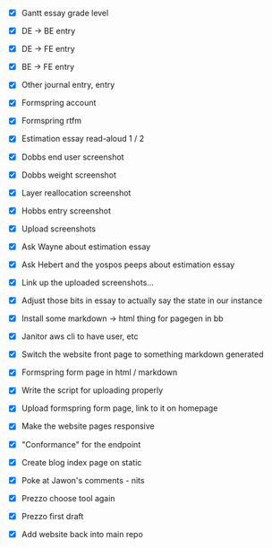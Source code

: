 - [x] Gantt essay grade level
- [x] DE -> BE entry
- [x] DE -> FE entry
- [x] BE -> FE entry
- [x] Other journal entry, entry

- [x] Formspring account
- [x] Formspring rtfm
- [x] Estimation essay read-aloud 1 / 2
- [x] Dobbs end user screenshot
- [x] Dobbs weight screenshot
- [x] Layer reallocation screenshot
- [x] Hobbs entry screenshot
- [x] Upload screenshots

- [x] Ask Wayne about estimation essay
- [x] Ask Hebert and the yospos peeps about estimation essay
- [x] Link up the uploaded screenshots...
- [x] Adjust those bits in essay to actually say the state in our instance

- [x] Install some markdown -> html thing for pagegen in bb
- [x] Janitor aws cli to have user, etc
- [x] Switch the website front page to something markdown generated
- [x] Formspring form page in html / markdown
- [x] Write the script for uploading properly
- [x] Upload formspring form page, link to it on homepage
- [x] Make the website pages responsive
- [x] "Conformance" for the endpoint
- [x] Create blog index page on static

- [x] Poke at Jawon's comments - nits

- [x] Prezzo choose tool again
- [x] Prezzo first draft
- [x] Add website back into main repo
